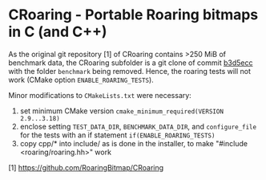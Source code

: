 # CRoaring - Portable Roaring bitmaps in C (and C++)

As the original git repository [1] of CRoaring contains >250 MiB of benchmark data, the CRoaring subfolder is a git clone of commit [b3d5ecc](https://github.com/RoaringBitmap/CRoaring/commit/b3d5ecc480fee03a2f3dc36283d0f1587d211b4e) with the folder `benchmark` being removed. Hence, the roaring tests will not work (CMake option `ENABLE_ROARING_TESTS`).

Minor modifications to `CMakeLists.txt` were necessary:
1. set minimum CMake version `cmake_minimum_required(VERSION 2.9...3.18)`
2. enclose setting `TEST_DATA_DIR`, `BENCHMARK_DATA_DIR`, and `configure_file` for the tests with an if statement `if(ENABLE_ROARING_TESTS)`
3. copy cpp/* into include/ as is done in the installer, to make "#include <roaring/roaring.hh>" work

[1] https://github.com/RoaringBitmap/CRoaring
